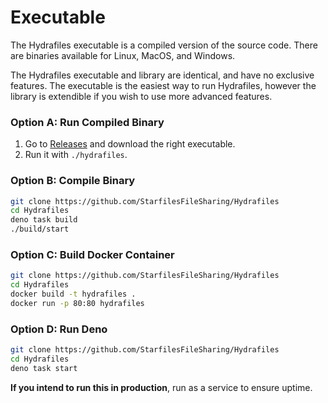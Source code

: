 # Executable

The Hydrafiles executable is a compiled version of the source code. There are binaries available for Linux, MacOS, and Windows.

The Hydrafiles executable and library are identical, and have no exclusive features. The executable is the easiest way to run Hydrafiles, however the library is extendible if you wish to use more advanced features.

### Option A: Run Compiled Binary

1. Go to [Releases](https://github.com/StarfilesFileSharing/hydrafiles/releases) and download the right executable.
2. Run it with `./hydrafiles`.

### Option B: Compile Binary

```bash
git clone https://github.com/StarfilesFileSharing/Hydrafiles
cd Hydrafiles
deno task build
./build/start
```

### Option C: Build Docker Container

```bash
git clone https://github.com/StarfilesFileSharing/Hydrafiles
cd Hydrafiles
docker build -t hydrafiles .
docker run -p 80:80 hydrafiles
```

### Option D: Run Deno

```bash
git clone https://github.com/StarfilesFileSharing/Hydrafiles
cd Hydrafiles
deno task start
```

**If you intend to run this in production**, run as a service to ensure uptime.
